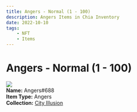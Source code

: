 ```yaml
---
title: Angers - Normal (1 - 100)
description: Angers Items in Chia Inventory
date: 2022-10-10
tags:
    - NFT
    - Items
---
```


# Angers - Normal (1 - 100)
<div class="item_thumbnail">
<img loading="lazy" src="https://43l2wf6oxxzuu7mjlomcsxjcwrboo3w6w5v2hrjlnkj64t3w.arweave.net/5terF86980p9iVuYKV0i-tELnbt63_a6PFK2qT7k92w"><br/>
<div><strong>Name:</strong> Angers#688</div>
<div><strong>Item Type:</strong> Angers</div>
<div><strong>Collection:</strong> <a href="https://www.spacescan.io/xch/nft/collection/col1lend2dcn558km4wcwta4xnkfv3xpcmlp9kyt0m909emvfxechlyqdl5ndg">City Illusion</a></div>
</div>

